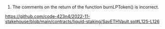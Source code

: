 1. The comments on the return of the function burnLPToken() is incorrect.

https://github.com/code-423n4/2022-11-stakehouse/blob/main/contracts/liquid-staking/SavETHVault.sol#L125-L126